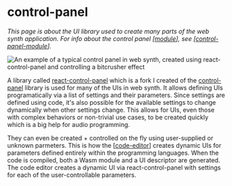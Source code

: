 # control-panel

_This page is about the UI library used to create many parts of the web synth application.  For info about the control panel [[module]], see [[control-panel-module]]._

![An example of a typical control panel in web synth, created using react-control-panel and controlling a bitcrusher effect](https://i.ameo.link/8uv.png)

A library called [react-control-panel](https://github.com/Ameobea/react-control-panel) which is a fork I created of the [control-panel](https://github.com/freeman-lab/control-panel) library is used for many of the UIs in web synth.  It allows defining UIs programatically via a list of settings and their parameters.  Since settings are defined using code, it's also possible for the available settings to change dynamically when other settings change.  This allows for UIs, even those with complex behaviors or non-trivial use cases, to be created quickly which is a big help for audio programming.

They can even be created + controlled on the fly using user-supplied or unknown parmeters.  This is how the [[code-editor]] creates dynamic UIs for parameters defined entirely within the programming languages.  When the code is compiled, both a Wasm module and a UI descriptor are generated.  The code editor creates a dynamic UI via react-control-panel with settings for each of the user-controllable parameters.

[//begin]: # "Autogenerated link references for markdown compatibility"
[module]: module "web synth modules"
[control-panel-module]: control-panel-module "control-panel-module"
[code-editor]: code-editor "code-editor"
[//end]: # "Autogenerated link references"
